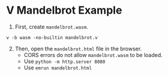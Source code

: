 # V Mandelbrot Example

1. First, create `mandelbrot.wasm`.

```
v -b wasm -no-builtin mandelbrot.v
```

2. Then, open the `mandelbrot.html` file in the browser.
	- CORS errors do not allow `mandelbrot.wasm` to be loaded.
	- Use `python -m http.server 8080`
	- Use `emrun mandelbrot.html`